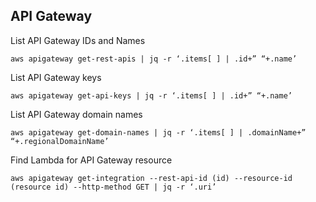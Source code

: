 ## API Gateway
List API Gateway IDs and Names
```shell
aws apigateway get-rest-apis | jq -r ‘.items[ ] | .id+” “+.name’
```

List API Gateway keys
```shell
aws apigateway get-api-keys | jq -r ‘.items[ ] | .id+” “+.name’
```

List API Gateway domain names
```shell
aws apigateway get-domain-names | jq -r ‘.items[ ] | .domainName+” “+.regionalDomainName’
```

Find Lambda for API Gateway resource
```shell
aws apigateway get-integration --rest-api-id (id) --resource-id (resource id) --http-method GET | jq -r ‘.uri’
```
